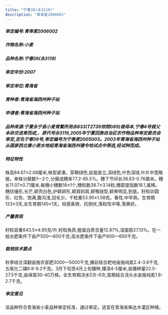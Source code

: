 ```yaml
---
title: "宁春39(永3119)"
description: "青审麦2006002"
---
```

##### 审定编号:青审麦2006002

##### 作物名称:小麦

##### 品种名称:宁春39(永3119)

##### 审定年份:2007

##### 审定单位:青海省

##### 育种者:青海省海西州种子站

##### 申请者:青海省海西州种子站

##### 品种来源:宁夏永宁县小麦育繁所用永833(T2739侬院G89)做母本,宁春4号做父本杂交选育而成,、原代号永3119,2005年宁夏回族自治区农作物品种审定委员会审定,定名宁春39号,审定编号为宁春麦2005003。2003年青海省海西州种子站从国家西北春小麦水地组青海省海西州德令哈试点中筛选,经试种而成。

##### 特征特性
株高84.67±2.08厘米,株型紧凑。芽鞘绿色,幼苗直立,深绿色,叶色深绿,叶片中宽略披。单株分蘖数1—2个,分蘖成穗率77.2-85.5%。穗下节间长38.83-0.76厘米。穗长11.07±0.71厘米,每穗小穗数18±1个,穗粒数38.7±3.14粒,穗密度指数18.1,属稀。穗纺锤形,长芒,颖壳白色,护颖卵形,颖肩斜肩,颖嘴锐型,颖脊明显,到底。籽粒卯圆形、红色、饱满,腹沟浅,冠毛少。千粒重53.95±1.58克。春性,中早熟。生育期123±3天,全生育期145±1天。轻感条锈、抗倒伏,落粒性中等,落黄好。

##### 产量表现
籽粒容重843.5±4.95克/升,籽粒角质,粗蛋白质含量12.87%,湿面筋27.13%。在一般水肥条件下亩产500—600千克;高水肥条件下亩产600—650千克。

##### 栽培技术要点
秋季结合深翻亩施农家肥3000—5000千克,播前结合耙地亩施纯氮2.4-3.6千克,五氧化二磷6.9-9.2千克。3月下旬至4月上旬播种,播深4-5厘米,亩播种量22.5-27.5千克,亩保苗30-40万株。全生育期浇水5次-6次,苗期结合浇头水亩施纯氮1.8-2.7千克。

##### 审定意见
该品种符合青海省小麦品种审定标准，通过审定。适宜在青海省柴达木灌区种植。
